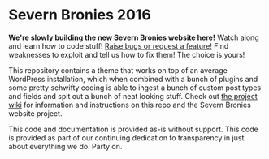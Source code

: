 # Severn Bronies 2016
**We're slowly building the new Severn Bronies website here!** Watch along and learn how to code stuff! [Raise bugs or request a feature!](https://github.com/severnbronies/severnbronies-website/issues) Find weaknesses to exploit and tell us how to fix them! The choice is yours! 

This repository contains a theme that works on top of an average WordPress installation, which when combined with a bunch of plugins and some pretty schwifty coding is able to ingest a bunch of custom post types and fields and spit out a bunch of neat looking stuff. Check out [the project wiki](https://github.com/severnbronies/severnbronies-2016/wiki) for information and instructions on this repo and the Severn Bronies website project.

This code and documentation is provided as-is without support. This code is provided as part of our continuing dedication to transparency in just about everything we do. Party on. 
